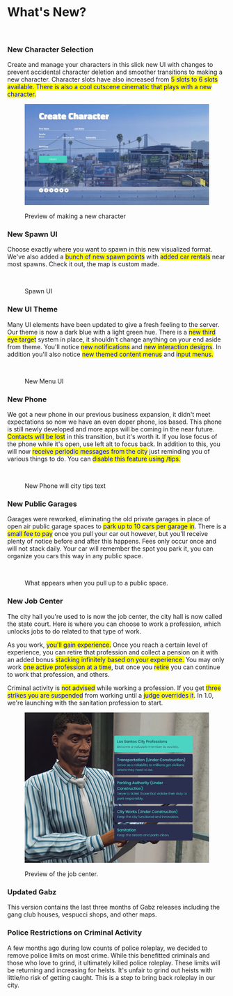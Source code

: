 # What's New?

<figure><img src="https://i.imgur.com/zCYK1Fn.png" alt=""><figcaption></figcaption></figure>

### New Character Selection

Create and manage your characters in this slick new UI with changes to prevent accidental character deletion and smoother transitions to making a new character. Character slots have also increased from <mark style="color:blue;">5 slots to 6 slots available. There is also a cool cutscene cinematic that plays with a new character.</mark>

&#x20;<mark style="color:blue;"></mark>&#x20;

<figure><img src="../../.gitbook/assets/image (1).png" alt=""><figcaption><p>Preview of making a new character</p></figcaption></figure>

### New Spawn UI

Choose exactly where you want to spawn in this new visualized format. We've also added a <mark style="color:blue;">bunch of new spawn points</mark> with <mark style="color:blue;">added car rentals</mark> near most spawns. Check it out, the map is custom made.

&#x20;

<figure><img src="https://i.imgur.com/Z6lsHMN.jpeg" alt=""><figcaption><p>Spawn UI</p></figcaption></figure>

### New UI Theme

Many UI elements have been updated to give a fresh feeling to the server. Our theme is now a dark blue with a light green hue. There is a <mark style="color:blue;">new third eye target</mark> system in place, it shouldn't change anything on your end aside from theme. You'll notice <mark style="color:blue;">new notifications</mark> and <mark style="color:blue;">new interaction designs</mark>. In addition you'll also notice <mark style="color:blue;">new themed content menus</mark> and <mark style="color:blue;">input menus.</mark>

<figure><img src="https://i.imgur.com/ww0glH6.png" alt=""><figcaption><p>New Menu UI</p></figcaption></figure>

### New Phone

We got a new phone in our previous business expansion, it didn't meet expectations so now we have an even doper phone, ios based. This phone is still newly developed and more apps will be coming in the near future. <mark style="color:blue;">Contacts will be lost</mark> in this transition, but it's worth it. If you lose focus of the phone while it's open, use left alt to focus back. In addition to this, you will now <mark style="color:blue;">receive periodic messages from the city</mark> just reminding you of various things to do. You can <mark style="color:blue;">disable this feature using /tips.</mark>

<figure><img src="https://i.imgur.com/hi93vqh.png" alt=""><figcaption><p>New Phone will city tips text</p></figcaption></figure>

### New Public Garages

Garages were reworked, eliminating the old private garages in place of open air public garage spaces to <mark style="color:blue;">park up to 10 cars per garage in</mark>. There is a <mark style="color:blue;">small fee to pay</mark> once you pull your car out however, but you'll receive plenty of notice before and after this happens. Fees only occur once and will not stack daily. Your car will remember the spot you park it, you can organize you cars this way in any public space.

<figure><img src="https://i.imgur.com/CGjJzJK.png" alt=""><figcaption><p>What appears when you pull up to a public space.</p></figcaption></figure>

### New Job Center

The city hall you're used to is now the job center, the city hall is now called the state court. Here is where you can choose to work a profession, which unlocks jobs to do related to that type of work.&#x20;

As you work, <mark style="color:blue;">you'll gain experience.</mark> Once you reach a certain level of experience, you can retire that profession and collect a pension on it with an added bonus <mark style="color:blue;">stacking infinitely based on your experience.</mark> You may only work <mark style="color:blue;">one active profession at a time</mark>, but once you <mark style="color:blue;">retire</mark> you can continue to work that profession, and others.

Criminal activity is <mark style="color:blue;">not advised</mark> while working a profession. If you get <mark style="color:blue;">three strikes you are suspended</mark> from working until a <mark style="color:blue;">judge overrides it</mark>. In 1.0, we're launching with the sanitation profession to start.

<figure><img src="../../.gitbook/assets/image.png" alt=""><figcaption><p>Preview of the job center.</p></figcaption></figure>

### Updated Gabz

This version contains the last three months of Gabz releases including the gang club houses, vespucci shops, and other maps.&#x20;



### Police Restrictions on Criminal Activity

A few months ago during low counts of police roleplay, we decided to remove police limits on most crime. While this benefitted criminals and those who love to grind, it ultimately killed police roleplay. These limits will be returning and increasing for heists. It's unfair to grind out heists with little/no risk of getting caught. This is a step to bring back roleplay in our city.

